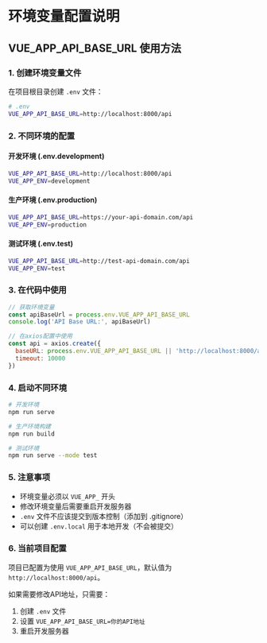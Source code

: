 # 环境变量配置说明

## VUE_APP_API_BASE_URL 使用方法

### 1. 创建环境变量文件

在项目根目录创建 `.env` 文件：

```bash
# .env
VUE_APP_API_BASE_URL=http://localhost:8000/api
```

### 2. 不同环境的配置

#### 开发环境 (.env.development)
```bash
VUE_APP_API_BASE_URL=http://localhost:8000/api
VUE_APP_ENV=development
```

#### 生产环境 (.env.production)
```bash
VUE_APP_API_BASE_URL=https://your-api-domain.com/api
VUE_APP_ENV=production
```

#### 测试环境 (.env.test)
```bash
VUE_APP_API_BASE_URL=http://test-api-domain.com/api
VUE_APP_ENV=test
```

### 3. 在代码中使用

```javascript
// 获取环境变量
const apiBaseUrl = process.env.VUE_APP_API_BASE_URL
console.log('API Base URL:', apiBaseUrl)

// 在axios配置中使用
const api = axios.create({
  baseURL: process.env.VUE_APP_API_BASE_URL || 'http://localhost:8000/api',
  timeout: 10000
})
```

### 4. 启动不同环境

```bash
# 开发环境
npm run serve

# 生产环境构建
npm run build

# 测试环境
npm run serve --mode test
```

### 5. 注意事项

- 环境变量必须以 `VUE_APP_` 开头
- 修改环境变量后需要重启开发服务器
- `.env` 文件不应该提交到版本控制（添加到 .gitignore）
- 可以创建 `.env.local` 用于本地开发（不会被提交）

### 6. 当前项目配置

项目已配置为使用 `VUE_APP_API_BASE_URL`，默认值为 `http://localhost:8000/api`。

如果需要修改API地址，只需要：
1. 创建 `.env` 文件
2. 设置 `VUE_APP_API_BASE_URL=你的API地址`
3. 重启开发服务器 